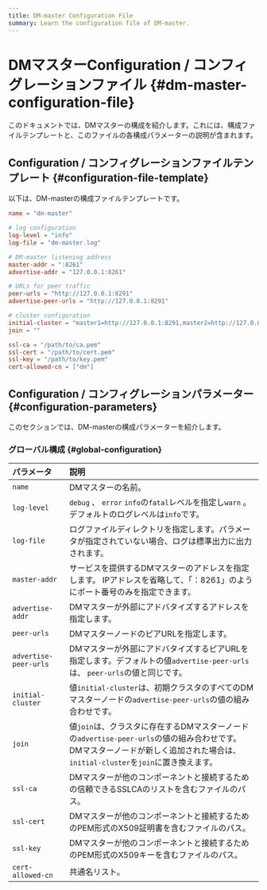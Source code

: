 ```yaml
---
title: DM-master Configuration File
summary: Learn the configuration file of DM-master.
---
```


# DMマスターConfiguration / コンフィグレーションファイル {#dm-master-configuration-file}

このドキュメントでは、DMマスターの構成を紹介します。これには、構成ファイルテンプレートと、このファイルの各構成パラメーターの説明が含まれます。

## Configuration / コンフィグレーションファイルテンプレート {#configuration-file-template}

以下は、DM-masterの構成ファイルテンプレートです。

```toml
name = "dm-master"

# log configuration
log-level = "info"
log-file = "dm-master.log"

# DM-master listening address
master-addr = ":8261"
advertise-addr = "127.0.0.1:8261"

# URLs for peer traffic
peer-urls = "http://127.0.0.1:8291"
advertise-peer-urls = "http://127.0.0.1:8291"

# cluster configuration
initial-cluster = "master1=http://127.0.0.1:8291,master2=http://127.0.0.1:8292,master3=http://127.0.0.1:8293"
join = ""

ssl-ca = "/path/to/ca.pem"
ssl-cert = "/path/to/cert.pem"
ssl-key = "/path/to/key.pem"
cert-allowed-cn = ["dm"]
```

## Configuration / コンフィグレーションパラメーター {#configuration-parameters}

このセクションでは、DM-masterの構成パラメーターを紹介します。

### グローバル構成 {#global-configuration}

| パラメータ                 | 説明                                                                                                                   |
| :-------------------- | :------------------------------------------------------------------------------------------------------------------- |
| `name`                | DMマスターの名前。                                                                                                           |
| `log-level`           | `debug` 、 `error` `info`の`fatal`レベルを指定し`warn` 。デフォルトのログレベルは`info`です。                                                 |
| `log-file`            | ログファイルディレクトリを指定します。パラメータが指定されていない場合、ログは標準出力に出力されます。                                                                  |
| `master-addr`         | サービスを提供するDMマスターのアドレスを指定します。 IPアドレスを省略して、「：8261」のようにポート番号のみを指定できます。                                                   |
| `advertise-addr`      | DMマスターが外部にアドバタイズするアドレスを指定します。                                                                                        |
| `peer-urls`           | DMマスターノードのピアURLを指定します。                                                                                               |
| `advertise-peer-urls` | DMマスターが外部にアドバタイズするピアURLを指定します。デフォルトの値`advertise-peer-urls`は、 `peer-urls`の値と同じです。                                     |
| `initial-cluster`     | 値`initial-cluster`は、初期クラスタのすべてのDMマスターノードの`advertise-peer-urls`の値の組み合わせです。                                            |
| `join`                | 値`join`は、クラスタに存在するDMマスターノードの`advertise-peer-urls`の値の組み合わせです。 DMマスターノードが新しく追加された場合は、 `initial-cluster`を`join`に置き換えます。 |
| `ssl-ca`              | DMマスターが他のコンポーネントと接続するための信頼できるSSLCAのリストを含むファイルのパス。                                                                    |
| `ssl-cert`            | DMマスターが他のコンポーネントと接続するためのPEM形式のX509証明書を含むファイルのパス。                                                                     |
| `ssl-key`             | DMマスターが他のコンポーネントと接続するためのPEM形式のX509キーを含むファイルのパス。                                                                      |
| `cert-allowed-cn`     | 共通名リスト。                                                                                                              |
